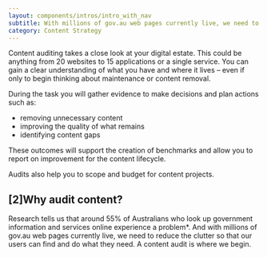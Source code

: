 ```yaml
---
layout: components/intros/intro_with_nav
subtitle: With millions of gov.au web pages currently live, we need to reduce the clutter so that our users can find and do what they need. A content audit is where we begin.
category: Content Strategy
---
```


Content auditing takes a close look at your digital estate. This could be anything from 20 websites to 15 applications or a single service. You can gain a clear understanding of what you have and where it lives – even if only to begin thinking about maintenance or content removal.

During the task you will gather evidence to make decisions and plan actions such as:
- removing unnecessary content
- improving the quality of what remains
- identifying content gaps

These outcomes will support the creation of benchmarks and allow you to report on improvement for the content lifecycle.

Audits also help you to scope and budget for content projects.

## [2]Why audit content?
Research tells us that around 55% of Australians who look up government information and services online experience a problem*. And with millions of gov.au web pages currently live, we need to reduce the clutter so that our users can find and do what they need. A content audit is where we begin.
